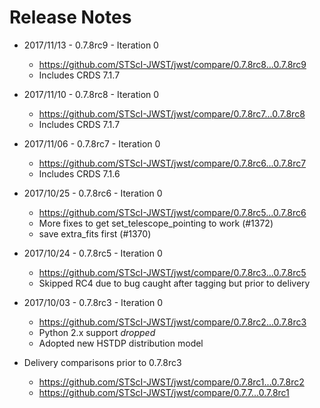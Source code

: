 # Release Notes

- 2017/11/13 - 0.7.8rc9 - Iteration 0
  - https://github.com/STScI-JWST/jwst/compare/0.7.8rc8...0.7.8rc9
  - Includes CRDS 7.1.7

- 2017/11/10 - 0.7.8rc8 - Iteration 0
  - https://github.com/STScI-JWST/jwst/compare/0.7.8rc7...0.7.8rc8
  - Includes CRDS 7.1.7

- 2017/11/06 - 0.7.8rc7 - Iteration 0
  - https://github.com/STScI-JWST/jwst/compare/0.7.8rc6...0.7.8rc7
  - Includes CRDS 7.1.6

- 2017/10/25 - 0.7.8rc6 - Iteration 0
  - https://github.com/STScI-JWST/jwst/compare/0.7.8rc5...0.7.8rc6
  - More fixes to get set_telescope_pointing to work (#1372)
  - save extra_fits first (#1370)

- 2017/10/24 - 0.7.8rc5 - Iteration 0
  - https://github.com/STScI-JWST/jwst/compare/0.7.8rc3...0.7.8rc5
  - Skipped RC4 due to bug caught after tagging but prior to delivery

- 2017/10/03 - 0.7.8rc3 - Iteration 0
  - https://github.com/STScI-JWST/jwst/compare/0.7.8rc2...0.7.8rc3
  - Python 2.x support *dropped*
  - Adopted new HSTDP distribution model

- Delivery comparisons prior to 0.7.8rc3
  - https://github.com/STScI-JWST/jwst/compare/0.7.8rc1...0.7.8rc2
  - https://github.com/STScI-JWST/jwst/compare/0.7.7...0.7.8rc1
